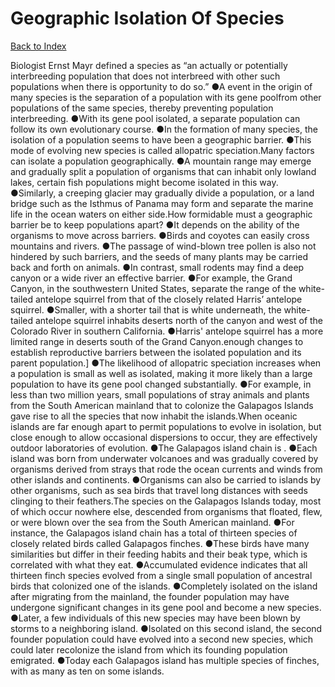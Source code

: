 # Geographic Isolation Of Species
[Back to Index](https://github.com/windows10010/tpoExtractor/blob/master/README.md)

Biologist Ernst Mayr defined a species as “an actually or potentially interbreeding population that does not interbreed with other such populations when there is opportunity to do so.” ●A event in the origin of many species is the separation of a population with its gene poolfrom other populations of the same species, thereby preventing population interbreeding. ●With its gene pool isolated, a separate population can follow its own evolutionary course. ●In the formation of many species, the isolation of a population seems to have been a geographic barrier. ●This mode of evolving new species is called allopatric speciation.Many factors can isolate a population geographically. ●A mountain range may emerge and gradually split a population of organisms that can inhabit only lowland lakes, certain fish populations might become isolated in this way. ●Similarly, a creeping glacier may gradually divide a population, or a land bridge such as the Isthmus of Panama may form and separate the marine life in the ocean waters on either side.How formidable must a geographic barrier be to keep populations apart? ●It depends on the ability of the organisms to move across barriers. ●Birds and coyotes can easily cross mountains and rivers. ●The passage of wind-blown tree pollen is also not hindered by such barriers, and the seeds of many plants may be carried back and forth on animals. ●In contrast, small rodents may find a deep canyon or a wide river an effective barrier. ●For example, the Grand Canyon, in the southwestern United States, separate the range of the white-tailed antelope squirrel from that of the closely related Harris’ antelope squirrel. ●Smaller, with a shorter tail that is white underneath, the white-tailed antelope squirrel inhabits deserts north of the canyon and west of the Colorado River in southern California. ●Harris' antelope squirrel has a more limited range in deserts south of the Grand Canyon.enough changes to establish reproductive barriers between the isolated population and its parent population.] ●The likelihood of allopatric speciation increases when a population is small as well as isolated, making it more likely than a large population to have its gene pool changed substantially. ●For example, in less than two million years, small populations of stray animals and plants from the South American mainland that to colonize the Galapagos Islands gave rise to all the species that now inhabit the islands.When oceanic islands are far enough apart to permit populations to evolve in isolation, but close enough to allow occasional dispersions to occur, they are effectively outdoor laboratories of evolution. ●The Galapagos island chain is . ●Each island was born from underwater volcanoes and was gradually covered by organisms derived from strays that rode the ocean currents and winds from other islands and continents. ●Organisms can also be carried to islands by other organisms, such as sea birds that travel long distances with seeds clinging to their feathers.The species on the Galapagos Islands today, most of which occur nowhere else, descended from organisms that floated, flew, or were blown over the sea from the South American mainland. ●For instance, the Galapagos island chain has a total of thirteen species of closely related birds called Galapagos finches. ●These birds have many similarities but differ in their feeding habits and their beak type, which is correlated with what they eat. ●Accumulated evidence indicates that all thirteen finch species evolved from a single small population of ancestral birds that colonized one of the islands. ●Completely isolated on the island after migrating from the mainland, the founder population may have undergone significant changes in its gene pool and become a new species. ●Later, a few individuals of this new species may have been blown by storms to a neighboring island. ●Isolated on this second island, the second founder population could have evolved into a second new species, which could later recolonize the island from which its founding population emigrated. ●Today each Galapagos island has multiple species of finches, with as many as ten on some islands. 
